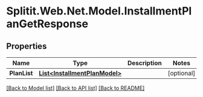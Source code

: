 # Splitit.Web.Net.Model.InstallmentPlanGetResponse

## Properties

Name | Type | Description | Notes
------------ | ------------- | ------------- | -------------
**PlanList** | [**List&lt;InstallmentPlanModel&gt;**](InstallmentPlanModel.md) |  | [optional] 

[[Back to Model list]](../README.md#documentation-for-models) [[Back to API list]](../README.md#documentation-for-api-endpoints) [[Back to README]](../README.md)

